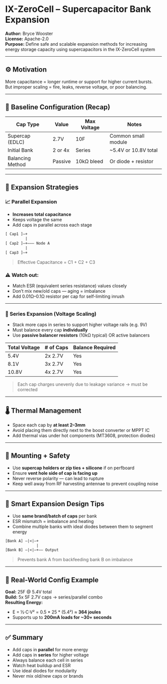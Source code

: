 # IX-ZeroCell – Supercapacitor Bank Expansion

**Author:** Bryce Wooster  
**License:** Apache-2.0  
**Purpose:** Define safe and scalable expansion methods for increasing energy storage capacity using supercapacitors in the IX-ZeroCell system

---

## ⚙️ Motivation

More capacitance = longer runtime or support for higher current bursts.  
But improper scaling = fire, leaks, reverse voltage, or poor balancing.

---

## 🧪 Baseline Configuration (Recap)

| Cap Type            | Value     | Max Voltage | Notes                  |
|---------------------|-----------|-------------|------------------------|
| Supercap (EDLC)     | 2.7V      | 10F         | Common small module  
| Initial Bank        | 2 or 4x   | Series      | ~5.4V or 10.8V total  
| Balancing Method    | Passive   | 10kΩ bleed  | Or diode + resistor  

---

## 🧰 Expansion Strategies

### 📈 Parallel Expansion

- **Increases total capacitance**
- Keeps voltage the same
- Add caps in parallel across each stage

```txt
[ Cap1 ]—+
         |
[ Cap2 ]—+——— Node A
         |
[ Cap3 ]—+
```

> Effective Capacitance = C1 + C2 + C3

### ⚠️ Watch out:
- Match ESR (equivalent series resistance) values closely
- Don’t mix new/old caps — aging = imbalance
- Add 0.01Ω–0.1Ω resistor per cap for self-limiting inrush

---

### 🔀 Series Expansion (Voltage Scaling)

- Stack more caps in series to support higher voltage rails (e.g. 9V)
- Must balance every cap **individually**
- Use **passive balancer resistors** (10kΩ typical) OR active balancers

| Total Voltage | # of Caps | Balance Required |
|---------------|-----------|------------------|
| 5.4V          | 2x 2.7V   | Yes  
| 8.1V          | 3x 2.7V   | Yes  
| 10.8V         | 4x 2.7V   | Yes  

> Each cap charges unevenly due to leakage variance → must be corrected

---

## 🌡️ Thermal Management

- Space each cap by **at least 2–3mm**
- Avoid placing them directly next to the boost converter or MPPT IC
- Add thermal vias under hot components (MT3608, protection diodes)

---

## 🧲 Mounting + Safety

- Use **supercap holders or zip ties + silicone** if on perfboard  
- Ensure **vent hole side of cap is facing up**  
- Never reverse polarity — can lead to rupture  
- Keep well away from RF harvesting antennae to prevent coupling noise

---

## 🧠 Smart Expansion Design Tips

- Use **same brand/batch of caps** per bank  
- ESR mismatch = imbalance and heating  
- Combine multiple banks with ideal diodes between them to segment energy

```txt
[Bank A] —|<|—+
              |
[Bank B] —|<|—+—— Output
```

> Prevents bank A from backfeeding bank B on imbalance

---

## 🔧 Real-World Config Example

**Goal:** 25F @ 5.4V total  
**Build:** 5x 5F 2.7V caps → series/parallel combo  
**Resulting Energy:**  
- E = ½·C·V² = 0.5 * 25 * (5.4²) ≈ **364 joules**  
- Supports up to **200mA loads for ~30+ seconds**

---

## ✅ Summary

- Add caps in **parallel** for more energy  
- Add caps in **series** for higher voltage  
- Always balance each cell in series  
- Watch heat buildup and ESR  
- Use ideal diodes for modularity  
- Never mix old/new caps or brands

